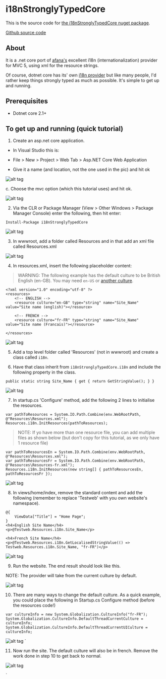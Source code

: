 # i18nStronglyTypedCore

This is the source code for [the i18nStronglyTypedCore nuget package](https://www.nuget.org/packages/i18nStronglyTypedCore).

[Github source code](https://github.com/HockeyJustin/i18nStronglyTypedCore)

## About

It is a .net core port of [afana's](http://afana.me/archive/2013/11/01/aspnet-mvc-internationalization-store-strings-in-database-or-xml.aspx/) excellent
 i18n (internationalization) provider for MVC 5, using xml for the resource strings. 
 
Of course, dotnet core has its' own [i18n provider](https://docs.microsoft.com/en-us/aspnet/core/fundamentals/localization?view=aspnetcore-2.1) 
but like many people, I'd rather keep things strongly typed as much as possible. It's simple to get up and running.

## Prerequisites

- Dotnet core 2.1+

## To get up and running (quick tutorial)

1. Create an asp.net core application. 
- In Visual Studio this is:
- File > New > Project > Web Tab > Asp.NET Core Web Application

- Give it a name (and location, not the one used in the pic) and hit ok

![alt tag](https://github.com//HockeyJustin/i18nStronglyTypedCore/blob/master/i18nStronglyTypedMVC/i18nStronglyTypedMVC/wwwroot/images/1.png?raw=true)

c. Choose the mvc option (which this tutorial uses) and hit ok.

![alt tag](https://github.com//HockeyJustin/i18nStronglyTypedCore/blob/master/i18nStronglyTypedMVC/i18nStronglyTypedMVC/wwwroot/images/2.png?raw=true)


2. Via the CLR or Package Manager (View > Other Windows > Package Manager Console) enter the following, then hit enter:

`Install-Package i18nStronglyTypedCore`

![alt tag](https://github.com//HockeyJustin/i18nStronglyTypedCore/blob/master/i18nStronglyTypedMVC/i18nStronglyTypedMVC/wwwroot/images/3.png?raw=true)

3. In wwwroot, add a folder called Resources and in that add an xml file called Resources.xml

![alt tag](https://github.com//HockeyJustin/i18nStronglyTypedCore/blob/master/i18nStronglyTypedMVC/i18nStronglyTypedMVC/wwwroot/images/4.png?raw=true)

4. In resources.xml, insert the following placeholder content:

> WARNING: The following example has the default culture to be British English (en-GB). You may need `en-US` or [another culture](https://msdn.microsoft.com/en-us/library/hh441729.aspx).

```
<?xml version="1.0" encoding="utf-8" ?>
<resources>
    <!-- ENGLISH -->
    <resource culture="en-GB" type="string" name="Site_Name" value="Site name (english)"></resource>
    
    <!-- FRENCH -->
    <resource culture="fr-FR" type="string" name="Site_Name" value="Site name (Francais)"></resource>

</resources>
```

![alt tag](https://github.com//HockeyJustin/i18nStronglyTypedCore/blob/master/i18nStronglyTypedMVC/i18nStronglyTypedMVC/wwwroot/images/4a.png?raw=true)

5. Add a top level folder called 'Resources' (not in wwwroot) and create a class called `i18n`.

6. Have that class inherit from `i18nStronglyTypedCore.i18n` and include the following property in the class.

`public static string Site_Name { get { return GetStringValue(); } }`


![alt tag](https://github.com//HockeyJustin/i18nStronglyTypedCore/blob/master/i18nStronglyTypedMVC/i18nStronglyTypedMVC/wwwroot/images/5.png?raw=true)

7. In startup.cs 'Configure' method, add the following 2 lines to initialise the resources.

```
var pathToResources = System.IO.Path.Combine(env.WebRootPath, @"Resources\Resources.xml");
Resources.i18n.InitResources(pathToResources);
```

> NOTE: If yo have more than one resource file, you can add multiple files as shown below (but don't copy for this tutorial, as we only have 1 resource file)  

```
var pathToResourcesEn = System.IO.Path.Combine(env.WebRootPath, @"Resources\Resources.xml");
var pathToResourcesFr = System.IO.Path.Combine(env.WebRootPath, @"Resources\Resources-fr.xml");
Resources.i18n.InitResources(new string[] { pathToResourcesEn, pathToResourcesFr });
```


![alt tag](https://github.com//HockeyJustin/i18nStronglyTypedCore/blob/master/i18nStronglyTypedMVC/i18nStronglyTypedMVC/wwwroot/images/6.png?raw=true)

8. In views/home/index, remove the standard content and add the following (remember to replace 'Testweb' with you own website's namespace).

```
@{
    ViewData["Title"] = "Home Page";
}
<h4>English Site Name</h4>
<p>@Testweb.Resources.i18n.Site_Name</p>

<h4>French Site Name</h4>
<p>@Testweb.Resources.i18n.GetLocalisedStringValue(() => Testweb.Resources.i18n.Site_Name, "fr-FR")</p>
```

![alt tag](https://github.com//HockeyJustin/i18nStronglyTypedCore/blob/master/i18nStronglyTypedMVC/i18nStronglyTypedMVC/wwwroot/images/7.png?raw=true)

9. Run the website. The end result should look like this.

NOTE: The provider will take from the current culture by default.

![alt tag](https://github.com//HockeyJustin/i18nStronglyTypedCore/blob/master/i18nStronglyTypedMVC/i18nStronglyTypedMVC/wwwroot/images/8.png?raw=true)

10. There are many ways to change the default culture. As a quick example, you could place the following in Startup.cs Configure method (before the resources code!)

```
var cultureInfo = new System.Globalization.CultureInfo("fr-FR");
System.Globalization.CultureInfo.DefaultThreadCurrentCulture = cultureInfo;
System.Globalization.CultureInfo.DefaultThreadCurrentUICulture = cultureInfo;
```


![alt tag](https://github.com//HockeyJustin/i18nStronglyTypedCore/blob/master/i18nStronglyTypedMVC/i18nStronglyTypedMVC/wwwroot/images/9.png?raw=true)
`

11. Now run the site. The default culture will also be in french. Remove the work done in step 10 to get back to normal.

![alt tag](https://github.com//HockeyJustin/i18nStronglyTypedCore/blob/master/i18nStronglyTypedMVC/i18nStronglyTypedMVC/wwwroot/images/10.png?raw=true)


`


